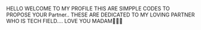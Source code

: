 HELLO 
WELCOME TO MY PROFILE 
THIS ARE SIMPPLE CODES TO PROPOSE YOUR Partner..
THESE ARE DEDICATED TO MY LOVING PARTNER WHO IS TECH FIELD....
LOVE YOU MADAM🫶💗🌹
